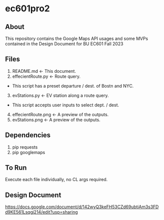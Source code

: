 # ec601pro2

## About
This repository contains the Google Maps API usages and some MVPs contained in the Design Document for BU EC601 Fall 2023

## Files
1. README.md <- This document.
2. effecientRoute.py <- Route query.
- This script has a preset departure / dest. of Bostn and NYC.
3. evStations.py <- EV station along a route query.
- This script accepts user inputs to select dept. / dest.
4. effecientRoute.png <- A preview of the outputs.
5. evStations.png <- A preview of the outputs.

## Dependencies
1. pip requests
2. pip googlemaps

## To Run
Execute each file individually, no CL args required.



## Design Document
https://docs.google.com/document/d/142wyQ3keFH53CZd69ubtiAm3s3FDd9KE561Lsqgj214/edit?usp=sharing